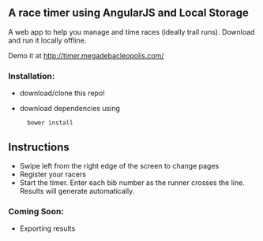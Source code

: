 ## A race timer using AngularJS and Local Storage

A web app to help you manage and time races (ideally trail runs). Download and run it locally offline.

Demo it at http://timer.megadebacleopolis.com/

### Installation:
- download/clone this repo!
- download dependencies using

        bower install
    
## Instructions
- Swipe left from the right edge of the screen to change pages
- Register your racers
- Start the timer. Enter each bib number as the runner crosses the line. Results will generate automatically.

    
### Coming Soon:
- Exporting results
    
